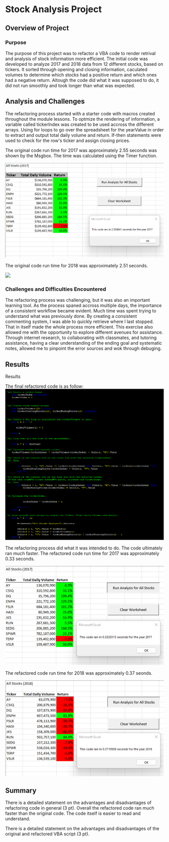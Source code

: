 # Stock Analysis Project

## Overview of Project
### Purpose
The purpose of this project was to refactor a VBA code to render retrival and analysis of stock information more efficient. The initial code was developed to analyze 2017 and 2018 data from 12 different stocks, based on tickers. It sorted through opening and closing information, caculated volumes to determine which stocks had a positive return and which ones had a negative return. Altough the code did what it was supposed to do, it did not run smoothly and took longer than what was expected.


## Analysis and Challenges
The refactoring process started with a starter code with macros created throughout the module lessons. To optmize the rendering of information, a variable called tickerIndex was created to be used accross the different arrays. Using for loops to go over the spreadsheet for the yearValue in order to extract and output total daily volume and return. If-then statements were used to check for the row's ticker and assign closing prices.

The original code run time for 2017 was approximately 2.55 seconds was shown by the Msgbox. The time was calculated using the Timer function.

<img src="https://github.com/vandenesserm/stock-analysis/blob/main/PNGs/Screenshot%202022-07-08%20Code%20First%20run%202017.png?raw=true" width = 640>

The original code run time for 2018 was approximately 2.51 seconds.

<img src="https://user-images.githubusercontent.com/106083282/178146482-2cee16e3-a174-423c-9b0e-fe38ddc5eedc.png">


### Challenges and Difficulties Encountered

The refactoring process was challenging, but it was also an important learning tool. As the process spaned accross multiple days, the importance of a consistent workflow became evident. Much time was spent trying to understand what was previously done. By creating a consistent commenting system, I was able to quickly retrieve where I last stopped. That in itself made the whole process more efficient. 
This exercise also allowed me with the opportunity to explore different avenues for assistance. Through internet research, to collaborating with classmates, and tutoring assistance, having a clear understanding of the ending goal and systematic notes, allowed me to pinpoint the error sources and wok through debuging.


## Results
Results

The final refactored code is as follow: 
<img src="https://github.com/vandenesserm/stock-analysis/blob/main/Code%201a-4.png?raw=true">

The refactoring process did what it was intended to do. The code ultimately ran much faster. The refactored code run time for 2017 was approximately 0.33 seconds.

<img src="https://github.com/vandenesserm/stock-analysis/blob/main/PNGs/Screenshot%202022-07-10%20Refactored%202017.png?raw=true">


The refactored code run time for 2018 was approximately 0.37 seonds.

<img src="https://github.com/vandenesserm/stock-analysis/blob/main/PNGs/Screenshot%202022-07-10%20Refactored%202018.png?raw=true">


## Summary
There is a detailed statement on the advantages and disadvantages of refactoring code in general (3 pt).
Overall the refactored code ran much faster than the original code. The code itself is easier to read and understand. 

There is a detailed statement on the advantages and disadvantages of the original and refactored VBA script (3 pt).